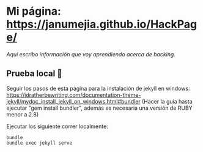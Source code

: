# Mi página: https://janumejia.github.io/HackPage/

_Aquí escribo información que voy aprendiendo acerca de hacking._

## Prueba local 🚀

Seguir los pasos de esta página para la instalación de jekyll en windows: https://idratherbewriting.com/documentation-theme-jekyll/mydoc_install_jekyll_on_windows.html#bundler (Hacer la guia hasta ejecutar "gem install bundler", además es necesaria una versión de RUBY menor a 2.8)

Ejecutar los siguiente correr localmente:
```
bundle
bundle exec jekyll serve
```

